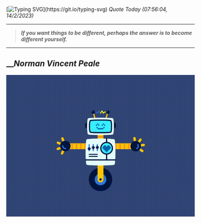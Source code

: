 [![Typing SVG](https://readme-typing-svg.herokuapp.com?font=Press+Start+2P&color=C2F784&size=35&width=900&height=100&lines=Hello+World%2C+I'm+Hung+!)](https://git.io/typing-svg) 
_Quote Today (07:56:04, 14/2/2023)_
___
>**_If you want things to be different, perhaps the answer is to become different yourself._**
___

## __**_Norman Vincent Peale_**

![RobotDance](src/assets/images/robot-dancing-dribble.gif?style=center)

